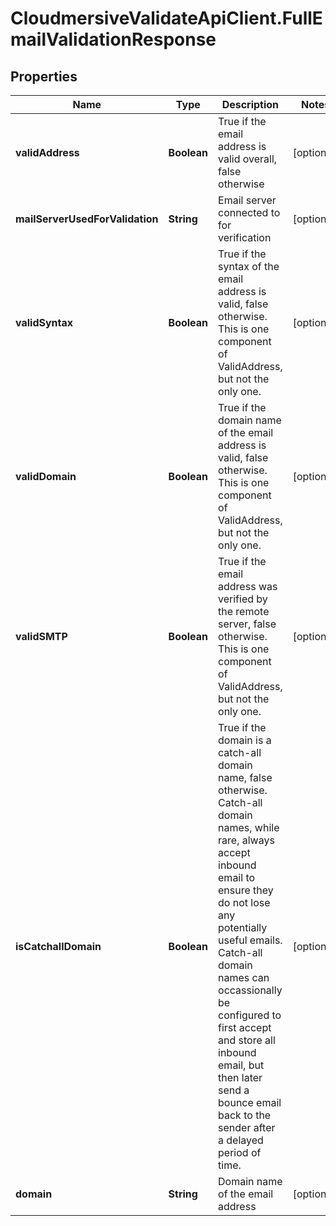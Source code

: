 # CloudmersiveValidateApiClient.FullEmailValidationResponse

## Properties
Name | Type | Description | Notes
------------ | ------------- | ------------- | -------------
**validAddress** | **Boolean** | True if the email address is valid overall, false otherwise | [optional] 
**mailServerUsedForValidation** | **String** | Email server connected to for verification | [optional] 
**validSyntax** | **Boolean** | True if the syntax of the email address is valid, false otherwise.  This is one component of ValidAddress, but not the only one. | [optional] 
**validDomain** | **Boolean** | True if the domain name of the email address is valid, false otherwise.  This is one component of ValidAddress, but not the only one. | [optional] 
**validSMTP** | **Boolean** | True if the email address was verified by the remote server, false otherwise.  This is one component of ValidAddress, but not the only one. | [optional] 
**isCatchallDomain** | **Boolean** | True if the domain is a catch-all domain name, false otherwise.  Catch-all domain names, while rare, always accept inbound email to ensure they do not lose any potentially useful emails.  Catch-all domain names can occassionally be configured to first accept and store all inbound email, but then later send a bounce email back to the sender after a delayed period of time. | [optional] 
**domain** | **String** | Domain name of the email address | [optional] 


